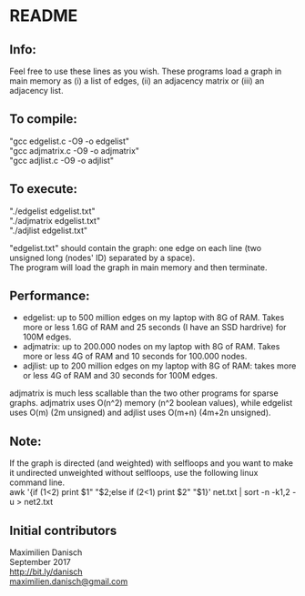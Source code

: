 # README

## Info:

Feel free to use these lines as you wish. These programs load a graph in main memory as (i) a list of edges, (ii) an adjacency matrix or (iii) an adjacency list.

## To compile:

"gcc edgelist.c -O9 -o edgelist"  
"gcc adjmatrix.c -O9 -o adjmatrix"  
"gcc adjlist.c -O9 -o adjlist"


## To execute:

"./edgelist edgelist.txt"  
"./adjmatrix edgelist.txt"  
"./adjlist edgelist.txt"

"edgelist.txt" should contain the graph: one edge on each line (two unsigned long (nodes' ID) separated by a space).  
The program will load the graph in main memory and then terminate.

## Performance:

- edgelist: up to 500 million edges on my laptop with 8G of RAM. Takes more or less 1.6G of RAM and 25 seconds (I have an SSD hardrive) for 100M edges.
- adjmatrix: up to 200.000 nodes on my laptop with 8G of RAM. Takes more or less 4G of RAM and 10 seconds for 100.000 nodes.
- adjlist: up to 200 million edges on my laptop with 8G of RAM: takes more or less 4G of RAM and 30 seconds for 100M edges.

adjmatrix is much less scallable than the two other programs for sparse graphs. adjmatrix uses O(n^2) memory (n^2 boolean values), while edgelist uses O(m) (2m unsigned) and adjlist uses O(m+n) (4m+2n unsigned).

## Note:

If the graph is directed (and weighted) with selfloops and you want to make it undirected unweighted without selfloops, use the following linux command line.  
awk '{if ($1<$2) print $1" "$2;else if ($2<$1) print $2" "$1}' net.txt | sort -n -k1,2 -u > net2.txt

## Initial contributors

Maximilien Danisch  
September 2017  
http://bit.ly/danisch  
maximilien.danisch@gmail.com

